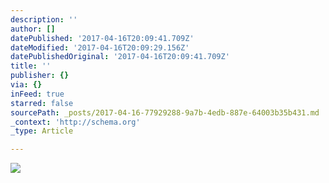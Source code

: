 ```yaml
---
description: ''
author: []
datePublished: '2017-04-16T20:09:41.709Z'
dateModified: '2017-04-16T20:09:29.156Z'
datePublishedOriginal: '2017-04-16T20:09:41.709Z'
title: ''
publisher: {}
via: {}
inFeed: true
starred: false
sourcePath: _posts/2017-04-16-77929288-9a7b-4edb-887e-64003b35b431.md
_context: 'http://schema.org'
_type: Article

---
```

![](https://the-grid-user-content.s3-us-west-2.amazonaws.com/b77287cf-f812-4615-ab2a-53166a772b19.png)